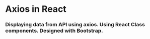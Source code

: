 # Axios in React

### Displaying data from API using axios. Using React Class components. Designed with Bootstrap.
